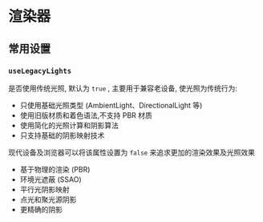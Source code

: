 # 渲染器



## 常用设置

### `useLegacyLights`

是否使用传统光照, 默认为 `true` , 主要用于兼容老设备, 使光照为传统行为:

+ 只使用基础光照类型 (AmbientLight、DirectionalLight 等)
+ 使用旧版材质和着色语法,不支持 PBR 材质
+ 使用简化的光照计算和阴影算法
+ 只支持基础的阴影映射技术

现代设备及浏览器可以将该属性设置为 `false` 来追求更加的渲染效果及光照效果

+ 基于物理的渲染 (PBR)
+ 环境光遮蔽 (SSAO)
+ 平行光阴影映射
+ 点光和聚光源阴影
+ 更精确的阴影

